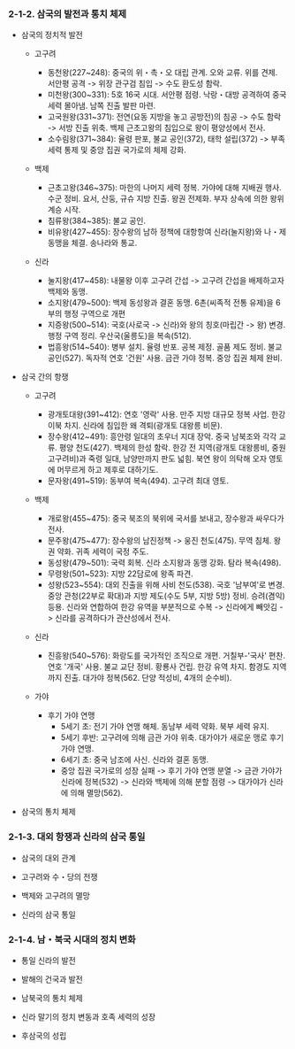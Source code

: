 
### 2-1-2. 삼국의 발전과 통치 체제

- 삼국의 정치적 발전
    - 고구려
        - 동천왕(227~248): 중국의 위・촉・오 대립 관계. 오와 교류. 위를 견제. 서안평 공격 -> 위장 관구검 침입 -> 수도 환도성 함락.
        - 미천왕(300~331): 5호 16국 시대. 서안평 점령. 낙랑・대방 공격하여 중국 세력 몰아냄. 남쪽 진출 발판 마련.
        - 고국원왕(331~371): 전연(요동 지방을 놓고 공방전)의 침공 -> 수도 함락 -> 서방 진출 위축. 백제 근초고왕의 침입으로 왕이 평양성에서 전사.
        - 소수림왕(371~384): 율령 판포, 불교 공인(372), 태학 설립(372) -> 부족세력 통제 및 중앙 집권 국가로의 체제 강화.

    - 백제
        - 근초고왕(346~375): 마한의 나머지 세력 정복. 가야에 대해 지배권 행사. 수군 정비. 요서, 산둥, 규슈 지방 진출. 왕권 전제화. 부자 상속에 의한 왕위 계승 시작.
        - 침류왕(384~385): 불교 공인.
        - 비유왕(427~455): 장수왕의 남하 정책에 대항항여 신라(눌지왕)와 나・제 동맹을 체결. 송나라와 통교.

    - 신라
        - 눌지왕(417~458): 내물왕 이후 고구려 간섭 -> 고구려 간섭을 배제하고자 백제와 동맹.
        - 소지왕(479~500): 백제 동성왕과 결혼 동맹. 6촌(씨족적 전통 유제)을 6부의 행정 구역으로 개편
        - 지증왕(500~514): 국호(사로국 -> 신라)와 왕의 칭호(마립간 -> 왕) 변경. 행정 구역 정리. 우산국(울릉도)을 복속(512).
        - 법흥왕(514~540): 병부 설치. 율령 반포. 공복 제정. 골품 제도 정비. 불교 공인(527). 독자적 연호 '건원' 사용. 금관 가야 정복. 중앙 집권 체제 완비.


- 삼국 간의 항쟁
    - 고구려
        - 광개토대왕(391~412): 연호 '영락' 사용. 만주 지방 대규모 정복 사업. 한강 이북 차지. 신라에 침입한 왜 격퇴(광개토 대왕릉 비문).
        - 장수왕(412~491): 흥안령 일대의 초우너 지대 장악. 중국 남북조와 각각 교류. 평양 천도(427). 백제의 한성 함락. 한강 전 지역(광개토 대왕릉비, 중원 고구려비)과 죽령 일대, 남양만까지 판도 넓힘. 북연 왕이 의탁해 오자 영토에 머무르게 하고 제후로 대하기도. 
        - 문자왕(491~519): 동부여 복속(494). 고구려 최대 영토.

    - 백제
        - 개로왕(455~475): 중국 북조의 북위에 국서를 보내고, 장수왕과 싸우다가 전사.
        - 문주왕(475~477): 장수왕의 남진정책 -> 웅진 천도(475). 무역 침체. 왕권 약화. 귀족 세력이 국정 주도.
        - 동성왕(479~501): 국력 회복. 신라 소지왕과 동맹 강화. 탐라 복속(498).
        - 무령왕(501~523): 지방 22담로에 왕족 파견.
        - 성왕(523~554): 대외 진출을 위해 사비 천도(538). 국호 '남부여'로 변경. 중앙 관청(22부로 확대)과 지방 제도(수도 5부, 지방 5방) 정비. 승려(겸익) 등용. 신라와 연합하여 한강 유역을 부분적으로 수복 -> 신라에게 빼앗김 -> 신라를 공격하다가 관산성에서 전사.

    - 신라
        - 진흥왕(540~576): 화랑도를 국가적인 조직으로 개편. 거칠부-'국사' 편찬. 연호 '개국' 사용. 불교 교단 정비. 황룡사 건립. 한강 유역 차지. 함경도 지역까지 진출. 대가야 정복(562. 단양 적성비, 4개의 순수비). 

    - 가야
        - 후기 가야 연맹
            - 5세기 초: 전기 가야 연맹 해체. 동남부 세력 약화. 북부 세력 유지. 
            - 5세기 후반: 고구려에 의해 금관 가야 위축. 대가야가 새로운 맹로 후기 가야 연맹.
            - 6세기 초: 중국 남조에 사신. 신라와 결혼 동맹. 
            - 중앙 집권 국가로의 성장 실패 -> 후기 가야 연맹 분열 -> 금관 가야가 신라에 정복(532) -> 신라와 백제에 의해 분할 점령 -> 대가야가 신라에 의해 멸망(562).

- 삼국의 통치 체제
    

### 2-1-3. 대외 항쟁과 신라의 삼국 통일

- 삼국의 대외 관계

- 고구려와 수・당의 전쟁

- 백제와 고구려의 멸망

- 신라의 삼국 통일

### 2-1-4. 남・북국 시대의 정치 변화

- 통일 신라의 발전

- 발해의 건국과 발전

- 남북국의 통치 체제

- 신라 말기의 정치 변동과 호족 세력의 성장

- 후삼국의 성립

